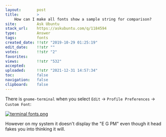 ```yaml
---
layout:       post
title:        >
    How can I make all fonts show a sample string for comparison?
site:         Ask Ubuntu
stack_url:    https://askubuntu.com/q/1184594
type:         Answer
tags:         fonts
created_date: !!str "2019-10-29 01:25:19"
edit_date:    !!str ""
votes:        !!str "2"
favorites:    
views:        !!str "532"
accepted:     
uploaded:     !!str "2021-12-31 14:57:34"
toc:          false
navigation:   false
clipboard:    false
---
```


There is `gnome-terminal` when you select `Edit` -> `Profile Preferences` -> `Custom Font`:

[![terminal fonts.png][1]][1]

However on my system it doesn't display the "E G PM" even though it head fakes you into thinking it will.

  [1]: https://i.stack.imgur.com/9d9sj.png
